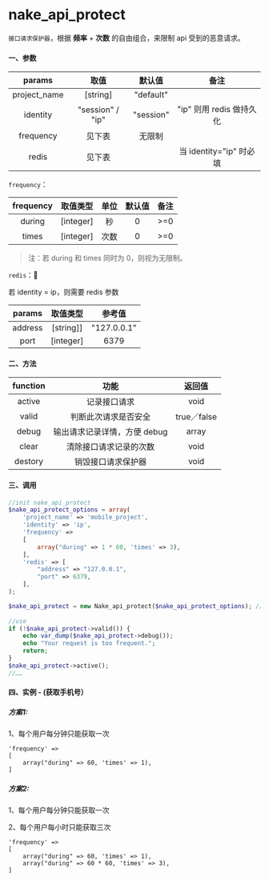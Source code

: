 
# nake_api_protect
 
 `接口请求保护器`，根据 **频率** + **次数** 的自由组合，来限制 api 受到的恶意请求。
 
####  一、参数

| params    | 取值           | 默认值 |  备注 | 
| :------------: |:-------------:|:-------------:|:-------------:|
| project_name      | [string] | "default" |  | 
| identity      | "session" / "ip" | "session" | "ip" 则用 redis 做持久化 | 
| frequency     |  见下表   |   无限制 |   | 
| redis   |   见下表  |     |  当 identity="ip" 时必填 | 

`frequency`：

| frequency    | 取值类型           | 单位 |  默认值 | 备注 | 
| :------------: |:-------------:|:-------------:|:-------------:|:-------------:|
| during      | [integer] | 秒 | 0 | >=0 | 
| times     |   [integer]  | 次数 | 0 | >=0 | 

> 注：若 during 和 times 同时为 0，则视为无限制。

`redis`：

若 identity = ip，则需要 redis 参数

| params    | 取值类型           | 参考值 | 
| :------------: |:-------------:|:-------------:| 
| address      | [string]] |   "127.0.0.1" |   
| port     |  [integer]  |  6379 |   

####  二、方法

| function    | 功能          | 返回值 | 
| :------------: |:-------------:|:-------------:| 
| active     | 记录接口请求 | void | 
| valid      | 判断此次请求是否安全 | true／false | 
| debug      | 输出请求记录详情，方便 debug | array | 
| clear     |  清除接口请求记录的次数  |  void  | 
| destory  |   销毁接口请求保护器  |   void  | 


####  三、调用

```php
//init nake_api_protect
$nake_api_protect_options = array(
    'project_name' => 'mobile_project',
    'identity' => 'ip',
    'frequency' =>
    [
        array("during" => 1 * 60, 'times' => 3),
    ],
    'redis' => [
        "address" => "127.0.0.1",
        "port" => 6379,
    ],
);

$nake_api_protect = new Nake_api_protect($nake_api_protect_options); //创建实例对象
 
//use
if (!$nake_api_protect->valid()) {
    echo var_dump($nake_api_protect->debug());
    echo "Your request is too frequent.";
    return;
}
$nake_api_protect->active();
//……

```



####  四、实例 - (获取手机号）

##### 方案1:

1、每个用户每分钟只能获取一次

```
'frequency' => 
[
    array("during" => 60, 'times' => 1), 
]
```


##### 方案2:

1、每个用户每分钟只能获取一次

2、每个用户每小时只能获取三次

```
'frequency' => 
[
    array("during" => 60, 'times' => 1), 
    array("during" => 60 * 60, 'times' => 3), 
]
```

 
 